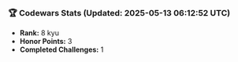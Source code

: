 ### 🏆 Codewars Stats (Updated: 2025-05-13 06:12:52 UTC)

- **Rank:** 8 kyu
- **Honor Points:** 3
- **Completed Challenges:** 1
